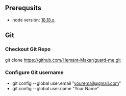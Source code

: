 ## Prerequsits
- node version: [18.18.x](https://nodejs.org/en/download "Download Node LTS").
## Git
### Checkout Git Repo
git clone https://github.com/Hemant-Makar/guard-me.git

### Configure Git username
- git config --global user.email "youremail@gmail.com"
- git config --global user.name "Your Name"
